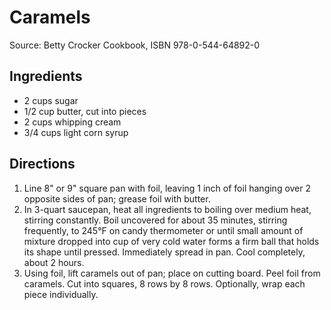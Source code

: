 # Caramels
Source: Betty Crocker Cookbook, ISBN 978-0-544-64892-0

## Ingredients
* 2 cups sugar
* 1/2 cup butter, cut into pieces
* 2 cups whipping cream
* 3/4 cups light corn syrup

## Directions
1. Line 8" or 9" square pan with foil, leaving 1 inch of foil hanging over 2 opposite sides of pan; grease foil with butter.
2. In 3-quart saucepan, heat all ingredients to boiling over medium heat, stirring constantly. Boil uncovered for about 35 minutes, stirring frequently, to 245°F on candy thermometer or until small amount of mixture dropped into cup of very cold water forms a firm ball that holds its shape until pressed. Immediately spread in pan. Cool completely, about 2 hours.
3. Using foil, lift caramels out of pan; place on cutting board. Peel foil from caramels. Cut into squares, 8 rows by 8 rows. Optionally, wrap each piece individually.
